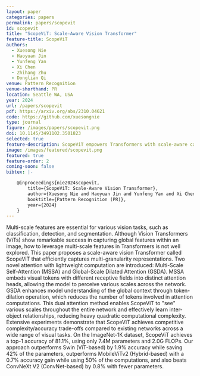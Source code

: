 ```yaml
---
layout: paper
categories: papers
permalink: papers/scopevit
id: scopevit
title: "ScopeViT: Scale-Aware Vision Transformer"
feature-title: ScopeViT
authors: 
  - Xuesong Nie
  - Haoyuan Jin
  - Yunfeng Yan
  - Xi Chen
  - Zhihang Zhu
  - Donglian Qi
venue: Pattern Recognition
venue-shorthand: PR
location: Seattle WA, USA
year: 2024
url: /papers/scopevit
pdf: https://arxiv.org/abs/2310.04621
code: https://github.com/xuesongnie
type: journal
figure: /images/papers/scopevit.png
doi: 10.1145/3491102.3501823
selected: true
feature-description: ScopeViT empowers Transformers with scale-aware capabilities to learn visual information <br><br> <b>Xuesong Nie</b>
image: /images/featured/scopevit.png
featured: true
feature-order: 2
coming-soon: false
bibtex: |-

    @inproceedings{nie2024scopevit,
        title={ScopeViT: Scale-Aware Vision Transformer},
        author={Xuesong Nie and Haoyuan Jin and Yunfeng Yan and Xi Chen and Zhihang Zhu and Donglian Qi},
        booktitle={Pattern Recognition (PR)},
        year={2024}
    }
---
```


Multi-scale features are essential for various vision tasks, such as classification, detection, and segmentation. 
Although Vision Transformers (ViTs) show remarkable success in capturing global features within an image, how to leverage multi-scale features in Transformers is not well explored. 
This paper proposes a scale-aware vision Transformer called ScopeViT that efficiently captures multi-granularity representations. 
Two novel attention with lightweight computation are introduced: Multi-Scale Self-Attention (MSSA) and Global-Scale Dilated Attention (GSDA). 
MSSA embeds visual tokens with different receptive fields into distinct attention heads, allowing the model to perceive various scales across the network. 
GSDA enhances model understanding of the global context through token-dilation operation, which reduces the number of tokens involved in attention computations. 
This dual attention method enables ScopeViT to "see" various scales throughout the entire network and effectively learn inter-object relationships, reducing heavy quadratic computational complexity. 
Extensive experiments demonstrate that ScopeViT achieves competitive complexity/accuracy trade-offs compared to existing networks across a wide range of visual tasks. 
On the ImageNet-1K dataset, ScopeViT achieves a top-1 accuracy of 81.1%, using only 7.4M parameters and 2.0G FLOPs. 
Our approach outperforms Swin (ViT-based) by 1.9% accuracy while saving 42% of the parameters, outperforms MobileViTv2 (Hybrid-based) with a 0.7% accuracy gain while using 50% of the computations, and also beats ConvNeXt V2 (ConvNet-based) by 0.8% with fewer parameters.